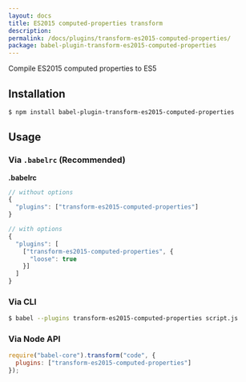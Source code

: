 ```yaml
---
layout: docs
title: ES2015 computed-properties transform
description:
permalink: /docs/plugins/transform-es2015-computed-properties/
package: babel-plugin-transform-es2015-computed-properties
---
```


Compile ES2015 computed properties to ES5

## Installation

```sh
$ npm install babel-plugin-transform-es2015-computed-properties
```

## Usage

### Via `.babelrc` (Recommended)

**.babelrc**

```js
// without options
{
  "plugins": ["transform-es2015-computed-properties"]
}

// with options
{
  "plugins": [
    ["transform-es2015-computed-properties", {
      "loose": true
    }]
  ]
}
```

### Via CLI

```sh
$ babel --plugins transform-es2015-computed-properties script.js
```

### Via Node API

```javascript
require("babel-core").transform("code", {
  plugins: ["transform-es2015-computed-properties"]
});
```
